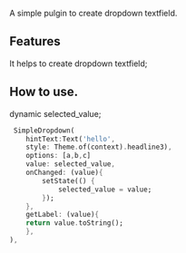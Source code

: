 <!--
This README describes the package. If you publish this package to pub.dev,
this README's contents appear on the landing page for your package.

For information about how to write a good package README, see the guide for
[writing package pages](https://dart.dev/guides/libraries/writing-package-pages).

For general information about developing packages, see the Dart guide for
[creating packages](https://dart.dev/guides/libraries/create-library-packages)
and the Flutter guide for
[developing packages and plugins](https://flutter.dev/developing-packages).
-->

A simple pulgin to create dropdown textfield.

## Features

It helps to create dropdown textfield;


## How to use.

dynamic selected_value;


```dart
 SimpleDropdown(
    hintText:Text('hello',
    style: Theme.of(context).headline3),
    options: [a,b,c]
    value: selected_value,
    onChanged: (value){
        setState(() {
            selected_value = value;
        });
    },
    getLabel: (value){
    return value.toString();
    },
),
```